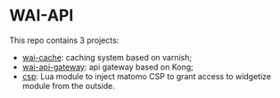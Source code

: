# WAI-API

This repo contains 3 projects:
- [wai-cache](WAI-CACHE.md): caching system based on varnish;
- [wai-api-gateway](WAI-KONG.md): api gateway based on Kong;
- [csp](WAI-CSP.md): Lua module to inject matomo CSP to grant access to widgetize module from the outside.
